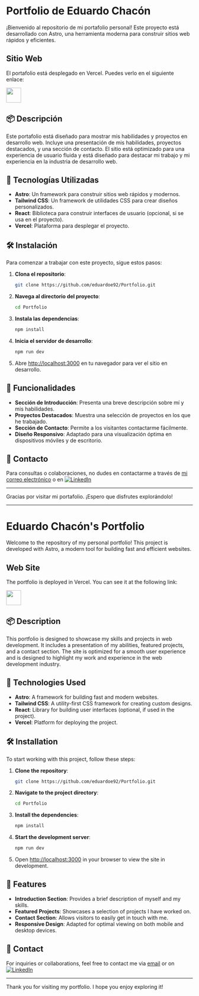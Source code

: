 # Portfolio de Eduardo Chacón

¡Bienvenido al repositorio de mi portafolio personal! Este proyecto está desarrollado con Astro, una herramienta moderna para construir sitios web rápidos y eficientes.

## Sitio Web

El portafolio está desplegado en Vercel. Puedes verlo en el siguiente enlace:

<a href="https://eduardoeliaschacon-portfolio.vercel.app/"><img src="https://cdn-icons-png.flaticon.com/512/5602/5602732.png" width="40" height="40"/></a>

## 📦 Descripción

Este portafolio está diseñado para mostrar mis habilidades y proyectos en desarrollo web. Incluye una presentación de mis habilidades, proyectos destacados, y una sección de contacto. El sitio está optimizado para una experiencia de usuario fluida y está diseñado para destacar mi trabajo y mi experiencia en la industria de desarrollo web.

## 🚀 Tecnologías Utilizadas

- **Astro**: Un framework para construir sitios web rápidos y modernos.
- **Tailwind CSS**: Un framework de utilidades CSS para crear diseños personalizados.
- **React**: Biblioteca para construir interfaces de usuario (opcional, si se usa en el proyecto).
- **Vercel**: Plataforma para desplegar el proyecto.

## 🛠 Instalación

Para comenzar a trabajar con este proyecto, sigue estos pasos:

1. **Clona el repositorio**:
    ```bash
    git clone https://github.com/eduardoe92/Portfolio.git
    ```

2. **Navega al directorio del proyecto**:
    ```bash
    cd Portfolio
    ```

3. **Instala las dependencias**:
    ```bash
    npm install
    ```

4. **Inicia el servidor de desarrollo**:
    ```bash
    npm run dev
    ```

5. Abre [http://localhost:3000](http://localhost:3000) en tu navegador para ver el sitio en desarrollo.
  
## 📜 Funcionalidades

- **Sección de Introducción**: Presenta una breve descripción sobre mí y mis habilidades.
- **Proyectos Destacados**: Muestra una selección de proyectos en los que he trabajado.
- **Sección de Contacto**: Permite a los visitantes contactarme fácilmente.
- **Diseño Responsivo**: Adaptado para una visualización óptima en dispositivos móviles y de escritorio.

## 💬 Contacto

Para consultas o colaboraciones, no dudes en contactarme a través de [mi correo electrónico](mailto:eduardo.elias.1192@gmail.com) o en [![LinkedIn](https://img.shields.io/badge/LinkedIn-%230077B5.svg?style=for-the-badge&logo=linkedin&logoColor=white)](https://www.linkedin.com/in/eduardoe92/)

---

Gracias por visitar mi portafolio. ¡Espero que disfrutes explorándolo!

---

# Eduardo Chacón's Portfolio

Welcome to the repository of my personal portfolio! This project is developed with Astro, a modern tool for building fast and efficient websites.

## Web Site

The portfolio is deployed in Vercel. You can see it at the following link:

<a href="https://eduardoeliaschacon-portfolio.vercel.app/"><img src="https://cdn-icons-png.flaticon.com/512/5602/5602732.png" width="40" height="40"/></a>

## 📦 Description

This portfolio is designed to showcase my skills and projects in web development. It includes a presentation of my abilities, featured projects, and a contact section. The site is optimized for a smooth user experience and is designed to highlight my work and experience in the web development industry.

## 🚀 Technologies Used

- **Astro**: A framework for building fast and modern websites.
- **Tailwind CSS**: A utility-first CSS framework for creating custom designs.
- **React**: Library for building user interfaces (optional, if used in the project).
- **Vercel**: Platform for deploying the project.

## 🛠 Installation

To start working with this project, follow these steps:

1. **Clone the repository**:
    ```bash
    git clone https://github.com/eduardoe92/Portfolio.git
    ```

2. **Navigate to the project directory**:
    ```bash
    cd Portfolio
    ```

3. **Install the dependencies**:
    ```bash
    npm install
    ```

4. **Start the development server**:
    ```bash
    npm run dev
    ```

5. Open [http://localhost:3000](http://localhost:3000) in your browser to view the site in development.

## 📜 Features

- **Introduction Section**: Provides a brief description of myself and my skills.
- **Featured Projects**: Showcases a selection of projects I have worked on.
- **Contact Section**: Allows visitors to easily get in touch with me.
- **Responsive Design**: Adapted for optimal viewing on both mobile and desktop devices.

## 💬 Contact

For inquiries or collaborations, feel free to contact me via [email](mailto:eduardo.elias.1192@gmail.com) or on [![LinkedIn](https://img.shields.io/badge/LinkedIn-%230077B5.svg?style=for-the-badge&logo=linkedin&logoColor=white)](https://www.linkedin.com/in/eduardoe92/)

---

Thank you for visiting my portfolio. I hope you enjoy exploring it!

